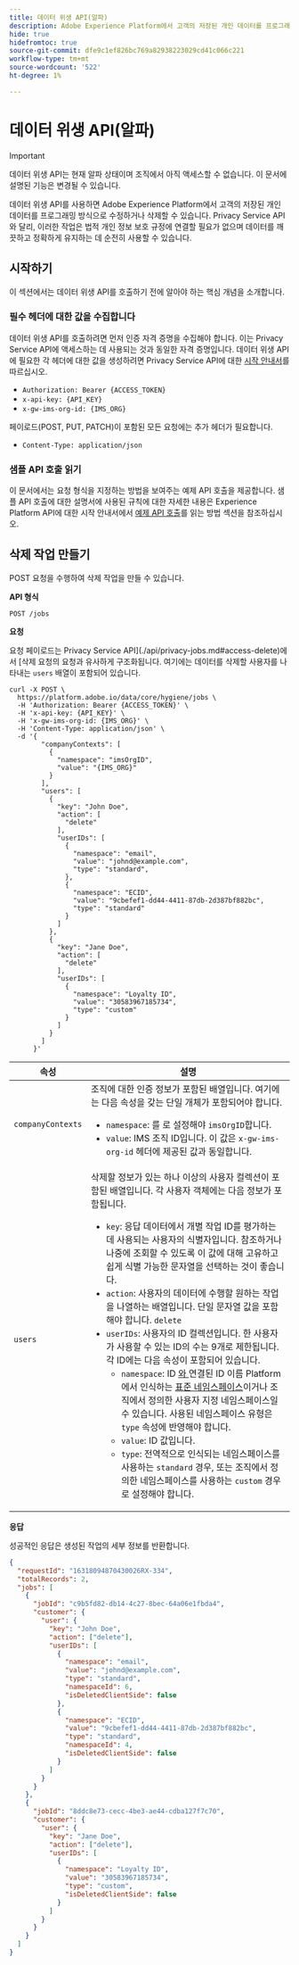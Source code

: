 ```yaml
---
title: 데이터 위생 API(알파)
description: Adobe Experience Platform에서 고객의 저장된 개인 데이터를 프로그래밍 방식으로 수정하거나 삭제하는 방법을 알아봅니다.
hide: true
hidefromtoc: true
source-git-commit: dfe9c1ef826bc769a82938223029cd41c066c221
workflow-type: tm+mt
source-wordcount: '522'
ht-degree: 1%

---
```


# 데이터 위생 API(알파)

>[!IMPORTANT]
>
>데이터 위생 API는 현재 알파 상태이며 조직에서 아직 액세스할 수 없습니다. 이 문서에 설명된 기능은 변경될 수 있습니다.

데이터 위생 API를 사용하면 Adobe Experience Platform에서 고객의 저장된 개인 데이터를 프로그래밍 방식으로 수정하거나 삭제할 수 있습니다. Privacy Service API와 달리, 이러한 작업은 법적 개인 정보 보호 규정에 연결할 필요가 없으며 데이터를 깨끗하고 정확하게 유지하는 데 순전히 사용할 수 있습니다.

## 시작하기

이 섹션에서는 데이터 위생 API를 호출하기 전에 알아야 하는 핵심 개념을 소개합니다.

### 필수 헤더에 대한 값을 수집합니다

데이터 위생 API를 호출하려면 먼저 인증 자격 증명을 수집해야 합니다. 이는 Privacy Service API에 액세스하는 데 사용되는 것과 동일한 자격 증명입니다. 데이터 위생 API에 필요한 각 헤더에 대한 값을 생성하려면 Privacy Service API에 대한 [시작 안내서](./api/getting-started.md)를 따르십시오.

* `Authorization: Bearer {ACCESS_TOKEN}`
* `x-api-key: {API_KEY}`
* `x-gw-ims-org-id: {IMS_ORG}`

페이로드(POST, PUT, PATCH)이 포함된 모든 요청에는 추가 헤더가 필요합니다.

* `Content-Type: application/json`

### 샘플 API 호출 읽기

이 문서에서는 요청 형식을 지정하는 방법을 보여주는 예제 API 호출을 제공합니다. 샘플 API 호출에 대한 설명서에 사용된 규칙에 대한 자세한 내용은 Experience Platform API에 대한 시작 안내서에서 [예제 API 호출](../landing/api-guide.md#sample-api)를 읽는 방법 섹션을 참조하십시오.

## 삭제 작업 만들기

POST 요청을 수행하여 삭제 작업을 만들 수 있습니다.

**API 형식**

```http
POST /jobs
```

**요청**

요청 페이로드는 Privacy Service API](./api/privacy-jobs.md#access-delete)에서 [삭제 요청의 요청과 유사하게 구조화됩니다. 여기에는 데이터를 삭제할 사용자를 나타내는 `users` 배열이 포함되어 있습니다.

```shell
curl -X POST \
  https://platform.adobe.io/data/core/hygiene/jobs \
  -H 'Authorization: Bearer {ACCESS_TOKEN}' \
  -H 'x-api-key: {API_KEY}' \
  -H 'x-gw-ims-org-id: {IMS_ORG}' \
  -H 'Content-Type: application/json' \
  -d '{
        "companyContexts": [
          {
            "namespace": "imsOrgID",
            "value": "{IMS_ORG}"
          }
        ],
        "users": [
          {
            "key": "John Doe",
            "action": [
              "delete"
            ],
            "userIDs": [
              {
                "namespace": "email",
                "value": "johnd@example.com",
                "type": "standard",
              },
              {
                "namespace": "ECID",
                "value": "9cbefef1-dd44-4411-87db-2d387bf882bc",
                "type": "standard"
              }
            ]
          },
          {
            "key": "Jane Doe",
            "action": [
              "delete"
            ],
            "userIDs": [
              {
                "namespace": "Loyalty ID",
                "value": "30583967185734",
                "type": "custom"
              }
            ]
          }
        ]
      }'
```

| 속성 | 설명 |
| --- | --- |
| `companyContexts` | 조직에 대한 인증 정보가 포함된 배열입니다. 여기에는 다음 속성을 갖는 단일 개체가 포함되어야 합니다. <ul><li>`namespace`: 를 로 설정해야  `imsOrgID`합니다.</li><li>`value`: IMS 조직 ID입니다. 이 값은 `x-gw-ims-org-id` 헤더에 제공된 값과 동일합니다.</li></ul> |
| `users` | 삭제할 정보가 있는 하나 이상의 사용자 컬렉션이 포함된 배열입니다. 각 사용자 객체에는 다음 정보가 포함됩니다. <ul><li>`key`: 응답 데이터에서 개별 작업 ID를 평가하는 데 사용되는 사용자의 식별자입니다. 참조하거나 나중에 조회할 수 있도록 이 값에 대해 고유하고 쉽게 식별 가능한 문자열을 선택하는 것이 좋습니다.</li><li>`action`: 사용자의 데이터에 수행할 원하는 작업을 나열하는 배열입니다. 단일 문자열 값을 포함해야 합니다. `delete`</li><li>`userIDs`: 사용자의 ID 컬렉션입니다. 한 사용자가 사용할 수 있는 ID의 수는 9개로 제한됩니다. 각 ID에는 다음 속성이 포함되어 있습니다. <ul><li>`namespace`: ID [와 ](../identity-service/namespaces.md) 연결된 ID 이름 Platform에서 인식하는 [표준 네임스페이스](./api/appendix.md#standard-namespaces)이거나 조직에서 정의한 사용자 지정 네임스페이스일 수 있습니다. 사용된 네임스페이스 유형은 `type` 속성에 반영해야 합니다.</li><li>`value`: ID 값입니다.</li><li>`type`: 전역적으로 인식되는 네임스페이스를 사용하는  `standard` 경우, 또는 조직에서 정의한 네임스페이스를 사용하는  `custom` 경우 로 설정해야 합니다.</li></ul></li></ul> |

**응답**

성공적인 응답은 생성된 작업의 세부 정보를 반환합니다.

```json
{
  "requestId": "16318094870430026RX-334",
  "totalRecords": 2,
  "jobs": [
    {
      "jobId": "c9b5fd82-db14-4c27-8bec-64a06e1fbda4",
      "customer": {
        "user": {
          "key": "John Doe",
          "action": ["delete"],
          "userIDs": [
            {
              "namespace": "email",
              "value": "johnd@example.com",
              "type": "standard",
              "namespaceId": 6,
              "isDeletedClientSide": false
            },
            {
              "namespace": "ECID",
              "value": "9cbefef1-dd44-4411-87db-2d387bf882bc",
              "type": "standard",
              "namespaceId": 4,
              "isDeletedClientSide": false
            }
          ]
        }
      }
    },
    {
      "jobId": "8ddc8e73-cecc-4be3-ae44-cdba127f7c70",
      "customer": {
        "user": {
          "key": "Jane Doe",
          "action": ["delete"],
          "userIDs": [
            {
              "namespace": "Loyalty ID",
              "value": "30583967185734",
              "type": "custom",
              "isDeletedClientSide": false
            }
          ]
        }
      }
    }
  ]
}
```
